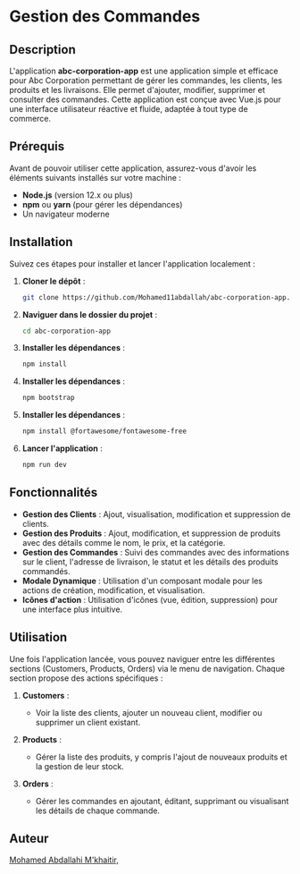# Gestion des Commandes

## Description

L'application **abc-corporation-app** est une application simple et efficace pour Abc Corporation permettant de gérer les commandes, les clients, les produits et les livraisons. Elle permet d'ajouter, modifier, supprimer et consulter des commandes. Cette application est conçue avec Vue.js pour une interface utilisateur réactive et fluide, adaptée à tout type de commerce.

## Prérequis

Avant de pouvoir utiliser cette application, assurez-vous d'avoir les éléments suivants installés sur votre machine :

- **Node.js** (version 12.x ou plus)
- **npm** ou **yarn** (pour gérer les dépendances)
- Un navigateur moderne

## Installation

Suivez ces étapes pour installer et lancer l'application localement :

1. **Cloner le dépôt** :
    ```bash
    git clone https://github.com/Mohamed11abdallah/abc-corporation-app.git
    ```

2. **Naviguer dans le dossier du projet** :
    ```bash
    cd abc-corporation-app
    ```

3. **Installer les dépendances** :
    ```bash
    npm install
    ```
3. **Installer les dépendances** :
    ```bash
    npm bootstrap 
    ```
3. **Installer les dépendances** :
    ```bash
    npm install @fortawesome/fontawesome-free
    ```

4. **Lancer l'application** :
    ```bash
    npm run dev
    ```

## Fonctionnalités

- **Gestion des Clients** : Ajout, visualisation, modification et suppression de clients.
- **Gestion des Produits** : Ajout, modification, et suppression de produits avec des détails comme le nom, le prix, et la catégorie.
- **Gestion des Commandes** : Suivi des commandes avec des informations sur le client, l'adresse de livraison, le statut et les détails des produits commandés.
- **Modale Dynamique** : Utilisation d'un composant modale pour les actions de création, modification, et visualisation.
- **Icônes d'action** : Utilisation d'icônes (vue, édition, suppression) pour une interface plus intuitive.

## Utilisation

Une fois l'application lancée, vous pouvez naviguer entre les différentes sections (Customers, Products, Orders) via le menu de navigation. Chaque section propose des actions spécifiques :

1. **Customers** : 
    - Voir la liste des clients, ajouter un nouveau client, modifier ou supprimer un client existant.

2. **Products** : 
    - Gérer la liste des produits, y compris l'ajout de nouveaux produits et la gestion de leur stock.

3. **Orders** : 
    - Gérer les commandes en ajoutant, éditant, supprimant ou visualisant les détails de chaque commande. 


## Auteur

[Mohamed Abdallahi M'khaitir, ](https://github.com/Mohamed11abdallah)
